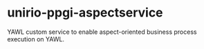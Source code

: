 # unirio-ppgi-aspectservice
YAWL custom service to enable aspect-oriented business process execution on YAWL.
